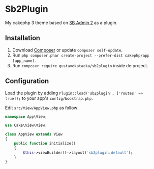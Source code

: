 # Sb2Plugin

My cakephp 3 theme based on [SB Admin 2](http://startbootstrap.com/template-overviews/sb-admin-2) as a plugin.

## Installation

1. Download [Composer](http://getcomposer.org/doc/00-intro.md) or update `composer self-update`.
2. Run `php composer.phar create-project --prefer-dist cakephp/app [app_name]`.
3. Run `composer require gustavokataoka/sb2plugin` inside de project.

## Configuration

Load the plugin by adding `Plugin::load('sb2plugin', ['routes' => true]);` to your app's `config/boostrap.php`.

Edit `src/View/AppView.php` as follow:

```php
namespace App\View;

use Cake\View\View;

class AppView extends View
{
    public function initialize()
    {
        $this->viewBuilder()->layout('sb2plugin.default');
    }
}

```